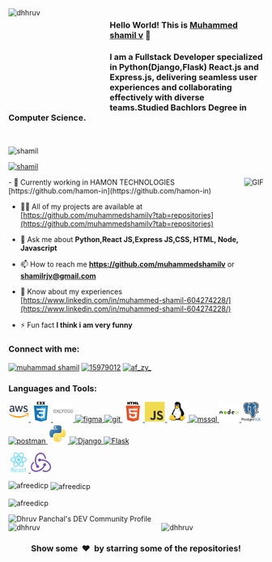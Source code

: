 <img align="left" width="200" height="200" alt="dhhruv" src="https://user-images.githubusercontent.com/72680045/103229550-485e7900-4959-11eb-95d2-41cdbc444ec0.png" />

### Hello World! This is [Muhammed shamil v](https://github.com/muhammedshamilv) 👋


<h3>I am a Fullstack Developer specialized in Python(Django,Flask) React.js and Express.js, delivering seamless user experiences and collaborating effectively with diverse teams.Studied Bachlors Degree in Computer Science.</h3>
<br>
<p align="left"> 
	<img src="https://komarev.com/ghpvc/?username=muhammedshamilv&color=blue" alt="shamil" /> 
</p>
<p align="left"> <a href="https://github.com/ryo-ma/github-profile-trophy"><img src="https://github-profile-trophy.vercel.app/?username=muhammedshamilv" alt="shamil" /></a> </p>

<img align="right" height="300px" alt="GIF" src="https://i.pinimg.com/originals/e4/26/70/e426702edf874b181aced1e2fa5c6cde.gif" />
- 🔭 Currently working in HAMON TECHNOLOGIES [https://github.com/hamon-in](https://github.com/hamon-in)

- 👨‍💻 All of my projects are available at [https://github.com/muhammedshamilv?tab=repositories](https://github.com/muhammedshamilv?tab=repositories)

- 💬 Ask me about **Python,React JS,Express JS,CSS, HTML, Node, Javascript**

- 📫 How to reach me **https://github.com/muhammedshamilv** or **shamilrjv@gmail.com**

- 📄 Know about my experiences [https://www.linkedin.com/in/muhammed-shamil-604274228/](https://www.linkedin.com/in/muhammed-shamil-604274228/)

- ⚡ Fun fact **I think i am very funny**

<h3 align="left">Connect with me:</h3>
<p align="left">
<a href="https://linkedin.com/in/muhammed-shamil-604274228/" target="blank"><img align="center" src="https://raw.githubusercontent.com/rahuldkjain/github-profile-readme-generator/master/src/images/icons/Social/linked-in-alt.svg" alt="muhammad shamil" height="30" width="40" /></a>
<a href="https://stackoverflow.com/users/19715214/shamil" target="blank"><img align="center" src="https://raw.githubusercontent.com/rahuldkjain/github-profile-readme-generator/master/src/images/icons/Social/stack-overflow.svg" alt="15979012" height="30" width="40" /></a>
<a href="https://www.instagram.com/shamil_riju/" target="blank"><img align="center" src="https://raw.githubusercontent.com/rahuldkjain/github-profile-readme-generator/master/src/images/icons/Social/instagram.svg" alt="af_zy_" height="30" width="40" /></a>
</p>

<h3 align="left">Languages and Tools:</h3>
<p align="left">
	<a href="https://aws.amazon.com" target="_blank" rel="noreferrer"> <img src="https://raw.githubusercontent.com/devicons/devicon/master/icons/amazonwebservices/amazonwebservices-original-wordmark.svg" alt="aws" width="40" height="40"/> </a> 
	<a href="https://www.w3schools.com/css/" target="_blank" rel="noreferrer"> <img src="https://raw.githubusercontent.com/devicons/devicon/master/icons/css3/css3-original-wordmark.svg" alt="css3" width="40" height="40"/> </a> 
	<a href="https://expressjs.com" target="_blank" rel="noreferrer"> <img src="https://raw.githubusercontent.com/devicons/devicon/master/icons/express/express-original-wordmark.svg" alt="express" width="40" height="40"/> </a> 
	<a href="https://www.figma.com/" target="_blank" rel="noreferrer"> <img src="https://www.vectorlogo.zone/logos/figma/figma-icon.svg" alt="figma" width="40" height="40"/> </a> 
	<a href="https://git-scm.com/" target="_blank" rel="noreferrer"> <img src="https://www.vectorlogo.zone/logos/git-scm/git-scm-icon.svg" alt="git" width="40" height="40"/> </a> 
	<a href="https://www.w3.org/html/" target="_blank" rel="noreferrer"> <img src="https://raw.githubusercontent.com/devicons/devicon/master/icons/html5/html5-original-wordmark.svg" alt="html5" width="40" height="40"/> </a> 
	<a href="https://developer.mozilla.org/en-US/docs/Web/JavaScript" target="_blank" rel="noreferrer"> <img src="https://raw.githubusercontent.com/devicons/devicon/master/icons/javascript/javascript-original.svg" alt="javascript" width="40" height="40"/> </a> 
	<a href="https://www.linux.org/" target="_blank" rel="noreferrer"> <img src="https://raw.githubusercontent.com/devicons/devicon/master/icons/linux/linux-original.svg" alt="linux" width="40" height="40"/> </a> 
	<a href="https://www.microsoft.com/en-us/sql-server" target="_blank" rel="noreferrer"> <img src="https://www.svgrepo.com/show/303229/microsoft-sql-server-logo.svg" alt="mssql" width="40" height="40"/> </a> 
	<a href="https://nodejs.org" target="_blank" rel="noreferrer"> <img src="https://raw.githubusercontent.com/devicons/devicon/master/icons/nodejs/nodejs-original-wordmark.svg" alt="nodejs" width="40" height="40"/> </a> 
	<a href="https://www.postgresql.org" target="_blank" rel="noreferrer"> <img src="https://raw.githubusercontent.com/devicons/devicon/master/icons/postgresql/postgresql-original-wordmark.svg" alt="postgresql" width="40" height="40"/> </a> 
	<a href="https://postman.com" target="_blank" rel="noreferrer"> <img src="https://www.vectorlogo.zone/logos/getpostman/getpostman-icon.svg" alt="postman" width="40" height="40"/> </a> 
	<a href="https://www.python.org" target="_blank" rel="noreferrer"> <img src="https://raw.githubusercontent.com/devicons/devicon/master/icons/python/python-original.svg" alt="python" width="40" height="40"/> </a> 
	<a href="https://www.djangoproject.com" target="_blank" rel="noreferrer"> <img src="https://static.djangoproject.com/img/logos/django-logo-positive.png" alt="Django" width="40" height="40"/> </a> 	<a href="https://flask.palletsprojects.com/en/2.3.x/" target="_blank" rel="noreferrer"> <img src="https://seeklogo.com/images/F/flask-logo-44C507ABB7-seeklogo.com.png" alt="Flask" width="40" height="40"/> </a> </p>
	<a href="https://reactjs.org/" target="_blank" rel="noreferrer"> <img src="https://raw.githubusercontent.com/devicons/devicon/master/icons/react/react-original-wordmark.svg" alt="react" width="40" height="40"/> </a> 
	<a href="https://redux.js.org" target="_blank" rel="noreferrer"> <img src="https://raw.githubusercontent.com/devicons/devicon/master/icons/redux/redux-original.svg" alt="redux" width="40" height="40"/> </a> 

<p><img align="left" src="https://github-readme-stats.vercel.app/api/top-langs?username=afreedicp&show_icons=true&locale=en&layout=compact" alt="afreedicp" /></p>

<p>&nbsp;<img align="center" src="https://github-readme-stats.vercel.app/api?username=afreedicp&show_icons=true&locale=en" alt="afreedicp" /></p>

<p><img align="center" src="https://github-readme-streak-stats.herokuapp.com/?user=afreedicp&" alt="afreedicp" /></p>

  <img src="https://d2fltix0v2e0sb.cloudfront.net/dev-badge.svg" alt="Dhruv Panchal's DEV Community Profile" height="35" width="35">
</a>
<br>
<img align="left" src="https://github-readme-stats.vercel.app/api?username=afreedicp&theme=dark&cache_seconds=1800&show_icons=true&count_private=true" alt="dhhruv" width="60%" />
<img src="https://github-readme-stats.vercel.app/api/top-langs/?username=afreedicp&langs_count=7&show_icons=true&count_private=true&cache_seconds=1800&layout=compact&hide_border=true&theme=dark" alt="dhhruv" width="37%" />
<br>
<h3 align="center">Show some &nbsp;❤️&nbsp; by starring some of the repositories!</h3>
